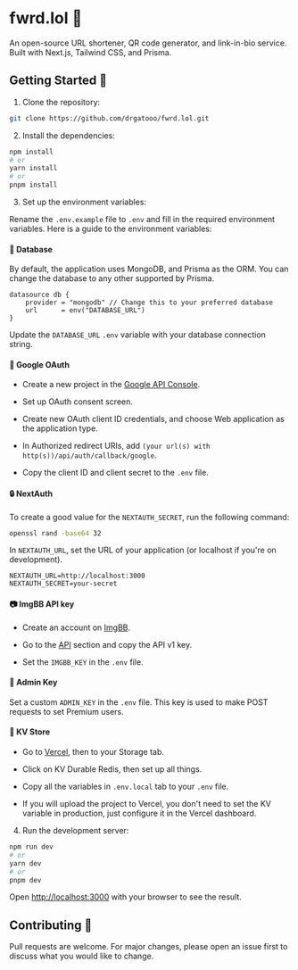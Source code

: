 # fwrd.lol 🔗

An open-source URL shortener, QR code generator, and link-in-bio service. Built with Next.js, Tailwind CSS, and Prisma.

## Getting Started 🚀

1. Clone the repository:

```bash
git clone https://github.com/drgatooo/fwrd.lol.git
```

2. Install the dependencies:

```bash
npm install
# or
yarn install
# or
pnpm install
```

3. Set up the environment variables:

Rename the `.env.example` file to `.env` and fill in the required environment variables. Here is a guide to the environment variables:

#### 📂 Database

By default, the application uses MongoDB, and Prisma as the ORM. You can change the database to any other supported by Prisma.

```prisma
datasource db {
    provider = "mongodb" // Change this to your preferred database
    url      = env("DATABASE_URL")
}
```

Update the `DATABASE_URL` `.env` variable with your database connection string.

#### 🔑 Google OAuth

- Create a new project in the [Google API Console](https://console.developers.google.com/).

- Set up OAuth consent screen.

- Create new OAuth client ID credentials, and choose Web application as the application type.

- In Authorized redirect URIs, add `(your url(s) with http(s))/api/auth/callback/google`.

- Copy the client ID and client secret to the `.env` file.

#### 🔒 NextAuth

To create a good value for the `NEXTAUTH_SECRET`, run the following command:

```bash
openssl rand -base64 32
```

In `NEXTAUTH_URL`, set the URL of your application (or localhost if you're on development).

```properties
NEXTAUTH_URL=http://localhost:3000
NEXTAUTH_SECRET=your-secret
```

#### 📷 ImgBB API key

- Create an account on [ImgBB](https://imgbb.com/).

- Go to the [API](https://api.imgbb.com/) section and copy the API v1 key.

- Set the `IMGBB_KEY` in the `.env` file.

#### 🔮 Admin Key

Set a custom `ADMIN_KEY` in the `.env` file. This key is used to make POST requests to set Premium users.

#### 🔧 KV Store

- Go to [Vercel](https://vercel.com/), then to your Storage tab.

- Click on KV Durable Redis, then set up all things.

- Copy all the variables in `.env.local` tab to your `.env` file.

- If you will upload the project to Vercel, you don't need to set the KV variable in production, just configure it in the Vercel dashboard.

4. Run the development server:

```bash
npm run dev
# or
yarn dev
# or
pnpm dev
```

Open [http://localhost:3000](http://localhost:3000) with your browser to see the result.

## Contributing 🤝

Pull requests are welcome. For major changes, please open an issue first to discuss what you would like to change.
